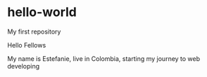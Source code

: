 # hello-world
My first repository

Hello Fellows

My name is Estefanie, live in Colombia, starting my journey to web developing
